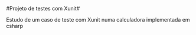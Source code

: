 #Projeto de testes com Xunit#

Estudo de um caso de teste com Xunit
numa calculadora implementada em csharp
